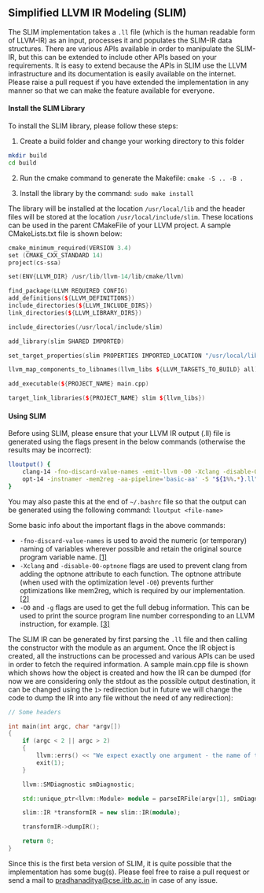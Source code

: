 ## Simplified LLVM IR Modeling (SLIM)

The SLIM implementation takes a `.ll` file (which is the human readable form of LLVM-IR) as an input, processes it and populates the SLIM-IR data structures. There are various APIs available in order to manipulate the SLIM-IR, but this can be extended to include other APIs based on your requirements. It is easy to extend because the APIs in SLIM use the LLVM infrastructure and its documentation is easily available on the internet. Please raise a pull request if you have extended the implementation in any manner so that we can make the feature available for everyone.

#### Install the SLIM Library

To install the SLIM library, please follow these steps:

1. Create a build folder and change your working directory to this folder
```bash
mkdir build
cd build
```

2. Run the cmake command to generate the Makefile:
`cmake -S .. -B .`

3. Install the library by the command:
`sudo make install`

The library will be installed at the location `/usr/local/lib` and the header files will be stored at the location `/usr/local/include/slim`. These locations can be used in the parent CMakeFile of your LLVM project. A sample CMakeLists.txt file is shown below:

```c++
cmake_minimum_required(VERSION 3.4)
set (CMAKE_CXX_STANDARD 14)
project(cs-ssa)

set(ENV{LLVM_DIR} /usr/lib/llvm-14/lib/cmake/llvm)

find_package(LLVM REQUIRED CONFIG)
add_definitions(${LLVM_DEFINITIONS})
include_directories(${LLVM_INCLUDE_DIRS})
link_directories(${LLVM_LIBRARY_DIRS})

include_directories(/usr/local/include/slim)

add_library(slim SHARED IMPORTED)

set_target_properties(slim PROPERTIES IMPORTED_LOCATION "/usr/local/lib/libslim.so")

llvm_map_components_to_libnames(llvm_libs ${LLVM_TARGETS_TO_BUILD} all)

add_executable(${PROJECT_NAME} main.cpp)

target_link_libraries(${PROJECT_NAME} slim ${llvm_libs})
```

#### Using SLIM

Before using SLIM, please ensure that your LLVM IR output (.ll) file is generated using the flags present in the below commands (otherwise the results may be incorrect):

```bash
lloutput() {
    clang-14 -fno-discard-value-names -emit-llvm -O0 -Xclang -disable-O0-optnone -g -S "$1"
    opt-14 -instnamer -mem2reg -aa-pipeline='basic-aa' -S "${1%%.*}.ll" > "output.ll"
}
```

You may also paste this at the end of `~/.bashrc` file so that the output can be generated using the following command:
`lloutput <file-name>`

Some basic info about the important flags in the above commands:
- `-fno-discard-value-names` is used to avoid the numeric (or temporary) naming of variables wherever possible and retain the original source program variable name. [[1]](https://stackoverflow.com/questions/50432967/how-to-save-the-variable-name-when-use-clang-to-generate-llvm-ir) 
- `-Xclang` and `-disable-O0-optnone` flags are used to prevent clang from adding the optnone attribute to each function. The optnone attribute (when used with the optimization level `-O0`) prevents further optimizations like mem2reg, which is required by our implementation. [[2]](https://stackoverflow.com/questions/46513801/llvm-opt-mem2reg-has-no-effect)
- `-O0` and `-g` flags are used to get the full debug information. This can be used to print the source program line number corresponding to an LLVM instruction, for example. [[3]](https://llvm.org/docs/SourceLevelDebugging.html)

The SLIM IR can be generated by first parsing the `.ll` file and then calling the constructor with the module as an argument. Once the IR object is created, all the instructions can be processed and various APIs can be used in order to fetch the required information. A sample main.cpp file is shown which shows how the object is created and how the IR can be dumped (for now we are considering only the stdout as the possible output destination, it can be changed using the `1>` redirection but in future we will change the code to dump the IR into any file without the need of any redirection):

```c++
// Some headers

int main(int argc, char *argv[])
{
    if (argc < 2 || argc > 2)
    {
        llvm::errs() << "We expect exactly one argument - the name of the LLVM IR file!\n";
        exit(1);
    }

    llvm::SMDiagnostic smDiagnostic;

    std::unique_ptr<llvm::Module> module = parseIRFile(argv[1], smDiagnostic, context);

    slim::IR *transformIR = new slim::IR(module);

    transformIR->dumpIR();

    return 0;
}

```

Since this is the first beta version of SLIM, it is quite possible that the implementation has some bug(s). Please feel free to raise a pull request or send a mail to pradhanaditya@cse.iitb.ac.in in case of any issue.